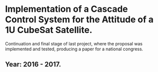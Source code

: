 # Implementation of a Cascade Control System for the Attitude of a 1U CubeSat Satellite.
Continuation and final stage of last project, where the proposal was implemented and tested, producing a paper for a national congress. 

## Year: 2016 - 2017.

